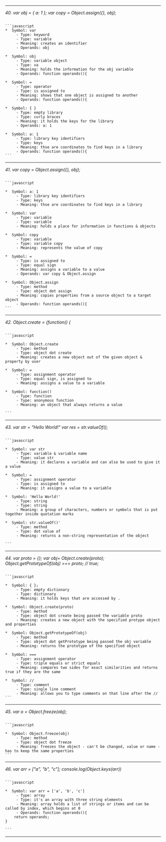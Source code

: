 ______________________________________________________________________________                                         
*40. var obj = { a: 1 }; var copy = Object.assign({}, obj);*                                                               
<pre><code>                                                                                                            
```javascript                                                                                                          
*  Symbol: var                                                                                                         
     - Type: keyword                                                                                                   
     - Type: variable                                                                                                  
     - Meaning: creates an identifier                                                                                  
     - Operands: obj         
     
*  Symbol: obj                                                                                                         
     - Type: variable object                                                                                           
     - Type: va                                                                                                        
     - Meaning: holds the information for the obj variable                                                             
     - Operands: function operands(){                                                                                  

*  Symbol: =                                                                                                           
     - Type: operator                                                                                                  
     - Type: is assigned to                                                                                            
     - Meaning: shows that one object is assigned to another                                                           
     - Operands: function operands(){                                                                                  
    
*  Symbol: { }                                                                                                         
     - Type: empty library                                                                                             
     - Type: curly braces                                                                                              
     - Meaning: it holds the keys for the library                                                                      
     - Operands: a: 1  
    
*  Symbol: a: 1                                                                                                        
     - Type: library key identifiers                                                                                   
     - Type: keys                                                                                                      
     - Meaning: thse are coordinates to find keys in a library                                                         
     - Operands: function operands(){                                                                                  
```                                                                                                                    
</pre></code>                                                                                                          
______________________________________________________________________________                                         
*41. var copy = Object.assign({}, obj);*                                                                                   
<pre><code>                                                                                                            
```javascript                                                                                                          
                                                                                                                       
*  Symbol: a: 1                                                                                                        
     - Type: library key identifiers                                                                                   
     - Type: keys                                                                                                      
     - Meaning: thse are coordinates to find keys in a library                                                         

*  Symbol: var                                                                                                         
     - Type: variable                                                                                                  
     - Type: variable                                                                                                  
     - Meaning: holds a place for information in functions & objects                                                   

*  Symbol: copy                                                                                                        
     - Type: variable                                                                                                  
     - Type: variable copy                                                                                             
     - Meaning: represents the value of copy                                                                           
    
*  Symbol: =                                                                                                           
     - Type: is assigned to                                                                                            
     - Type: equal sign                                                                                                
     - Meaning: assigns a variable to a value                                                                          
     - Operands: var copy & Object.assign   
     
*  Symbol: Object.assign                                                                                                                             
     - Type: method                                                                                                                                  
     - Type: object dot assign                                                                                                                       
     - Meaning: copies properties from a source object to a target object                                                                            
     - Operands: function operands(){                                                                                                                
```                                                                                                                    
</pre></code>                                                                                                          
______________________________________________________________________________                                         
*42. Object.create = (function() {*                                                                                                                     
<pre><code>                                                                                                                                          
```javascript                                                                                                                                        
                                                                                                                                                     
*  Symbol: Object.create                                                                                                                             
     - Type: method                                                                                                                                  
     - Type: object dot create                                                                                                                       
     - Meaning: creates a new object out of the given object & property by user                                                                      

*  Symbol: =                                                                                                                                         
     - Type: assignment operator                                                                                                                     
     - Type: equal sign, is assigned to                                                                                                              
     - Meaning: assigns a value to a variable                                                                                                        
                                                                                                               
*  Symbol: function()                                                                                                                                
     - Type: function                                                                                                                                
     - Type: anonymous function                                                                                                                      
     - Meaning: an object that always returns a value                                                                                                
                                                                                                            
```                                                                                                                                                  
</pre></code>                                                                                                                                        
______________________________________________________________________________                                                                       
*43. var str = "Hello World!" var res = str.valueOf();*                                                                                                                          
<pre><code>                                                                                                                                          
```javascript                                                                                                                                        
                                                                                                                                                     
*  Symbol: var str                                                                                                                                   
     - Type: variable & variable name                                                                                                                
     - Type: value str                                                                                                                               
     - Meaning: it declares a variable and can also be used to give it a value                                                                       

*  Symbol: =                                                                                                                                         
     - Type: assignment operator                                                                                                                     
     - Type: is assigned to                                                                                                                          
     - Meaning: it assigns a value to a variable 
     
*  Symbol: 'Hello World!'                                                                                                                            
     - Type: string                                                                                                                                  
     - Type: string                                                                                                                                  
     - Meaning: a group of characters, numbers or symbols that is put together inside quotation marks  

*  Symbol: str.valueOf()'                                                                                                                            
     - Type: method                                                                                                                                  
     - Type: dot value of                                                                                                                            
     - Meaning: returns a non-string representation of the object
                                                                                                                                                   
```                                                                                                                                                  
</pre></code>                                                                                                                                        
______________________________________________________________________________
*44. var proto = {}; var obj= Object.create(proto); Object.getPrototypeOf(obj) === proto; // true;*                                                      
<pre><code>                                                                                                                                          
```javascript                                                                                                                                        
                                                                                                                                                     
*  Symbol: { };                                                                                                                                      
     - Type: empty dictionary                                                                                                                        
     - Type: dictionary                                                                                                                              
     - Meaning: it holds keys that are accessed by .     

*  Symbol: Object.create(proto)                                                                                                                      
     - Type: method                                                                                                                                  
     - Type: object dot create being passed the variable proto                                                                                       
     - Meaning: creates a new object with the specified protype object and properties

*  Symbol: Object.getPrototypeOf(obj)                                                                                                                
     - Type: method                                                                                                                                  
     - Type: object dot getPrototype being passed the obj variable                                                                                   
     - Meaning: returns the prototype of the specified object      

*  Symbol: ===                                                                                                                                       
     - Type: assignment operator                                                                                                                     
     - Type: triple equals or strict equals                                                                                                          
     - Meaning: compares two sides for exact similarities and returns true if they are the same   

*  Symbol: //                                                                                                                                        
     - Type: comment                                                                                                                                 
     - Type: single line comment                                                                                                                     
     - Meaning: allows you to type comments on that line after the // 
```                                                                                                                                                  
</pre></code>                                                                                                                                        
______________________________________________________________________________  
*45. var o = Object.freeze(obj);*                                                                                                                        
<pre><code>                                                                                                                                          
```javascript                                                                                                                                        
                                                                                                                                                     
*  Symbol: Object.freeze(obj)                                                                                                                        
     - Type: method                                                                                                                                  
     - Type: object dot freeze                                                                                                                       
     - Meaning: freezes the object - can't be changed, value or name - has to keep the same properties                                               
```                                                                                                                                                  
</pre></code>                                                                                                                                        
______________________________________________________________________________                                                                       
*46. var arr = ["a", "b", "c"]; console.log(Object.keys(arr))*                                                                                           
<pre><code>                                                                                                                                          
```javascript                                                                                                                                        
                                                                                                                                                     
*  Symbol: var arr = ['a', 'b', 'c']                                                                                                                 
     - Type: array                                                                                                                                   
     - Type: it's an array with three string elements                                                                                                
     - Meaning: array holds a list of strings or items and can be called by index, which begins at 0                                                 
     - Operands: function operands(){                                                                                                                
    return operands;                                                                                                                                 
}                                                                                                                                                    
                                                                                                                                                     
```                                                                                                                                                  
</pre></code>                                                                                                                                        
______________________________________________________________________________    